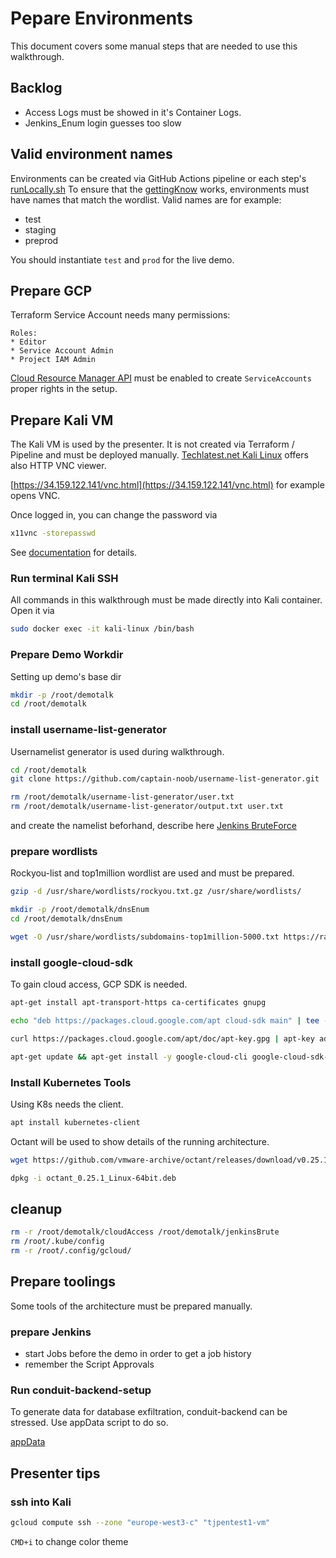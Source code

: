 # Pepare Environments
This document covers some manual steps that are needed to use this walkthrough.

## Backlog
* Access Logs must be showed in it's Container Logs.
* Jenkins_Enum login guesses too slow

## Valid environment names
Environments can be created via GitHub Actions pipeline or each step's [runLocally.sh](../platform/step1/runLocally.sh)
To ensure that the [gettingKnow](./02_gettingKnow.md) works, environments must have names that match the wordlist.
Valid names are for example:
* test
* staging
* preprod

You should instantiate `test` and `prod` for the live demo.

## Prepare GCP

Terraform Service Account needs many permissions:

```
Roles:
* Editor
* Service Account Admin
* Project IAM Admin
```

[Cloud Resource Manager API](https://cloud.google.com/resource-manager/reference/rest) must be enabled to create `ServiceAccounts` proper rights in the setup.

## Prepare Kali VM
The Kali VM is used by the presenter.
It is not created via Terraform / Pipeline and must be deployed manually.
[Techlatest.net Kali Linux](https://console.cloud.google.com/compute/instancesAdd(cameo:product/techlatest-public/kali-linux-browser)) offers also HTTP VNC viewer.

[https://34.159.122.141/vnc.html](https://34.159.122.141/vnc.html) for example opens VNC.

Once logged in, you can change the password via
```bash
x11vnc -storepasswd
```
See [documentation](https://www.techlatest.net/support/kali_linux_browser_support/gcp_gettingstartedguide/index.html) for details.

### Run terminal Kali SSH
All commands in this walkthrough must be made directly into Kali container.
Open it via

```bash
sudo docker exec -it kali-linux /bin/bash
```

### Prepare Demo Workdir
Setting up demo's base dir

```bash
mkdir -p /root/demotalk
cd /root/demotalk
```

### install username-list-generator
Usernamelist generator is used during walkthrough.

```bash
cd /root/demotalk
git clone https://github.com/captain-noob/username-list-generator.git

rm /root/demotalk/username-list-generator/user.txt
rm /root/demotalk/username-list-generator/output.txt user.txt
```
and create the namelist beforhand, describe here [Jenkins BruteForce](./04_jenkinsBruteforce.md)

### prepare wordlists
Rockyou-list and top1million wordlist are used and must be prepared.

```bash
gzip -d /usr/share/wordlists/rockyou.txt.gz /usr/share/wordlists/

mkdir -p /root/demotalk/dnsEnum
cd /root/demotalk/dnsEnum

wget -O /usr/share/wordlists/subdomains-top1million-5000.txt https://raw.githubusercontent.com/danielmiessler/SecLists/master/Discovery/DNS/subdomains-top1million-5000.txt
```

### install google-cloud-sdk
To gain cloud access, GCP SDK is needed.

```bash
apt-get install apt-transport-https ca-certificates gnupg

echo "deb https://packages.cloud.google.com/apt cloud-sdk main" | tee -a /etc/apt/sources.list.d/google-cloud-sdk.list

curl https://packages.cloud.google.com/apt/doc/apt-key.gpg | apt-key add -

apt-get update && apt-get install -y google-cloud-cli google-cloud-sdk-gke-gcloud-auth-plugin
```

### Install Kubernetes Tools
Using K8s needs the client.

```bash
apt install kubernetes-client
```

Octant will be used to show details of the running architecture.

```bash
wget https://github.com/vmware-archive/octant/releases/download/v0.25.1/octant_0.25.1_Linux-64bit.deb

dpkg -i octant_0.25.1_Linux-64bit.deb
```

## cleanup

```bash
rm -r /root/demotalk/cloudAccess /root/demotalk/jenkinsBrute
rm /root/.kube/config
rm -r /root/.config/gcloud/
```

## Prepare toolings
Some tools of the architecture must be prepared manually.

### prepare Jenkins
* start Jobs before the demo in order to get a job history
* remember the Script Approvals

### Run conduit-backend-setup
To generate data for database exfiltration, conduit-backend can be stressed.
Use appData script to do so.

[appData](../setup/1_appData.sh)


## Presenter tips
### ssh into Kali
```bash
gcloud compute ssh --zone "europe-west3-c" "tjpentest1-vm"
```
`CMD+i` to change color theme